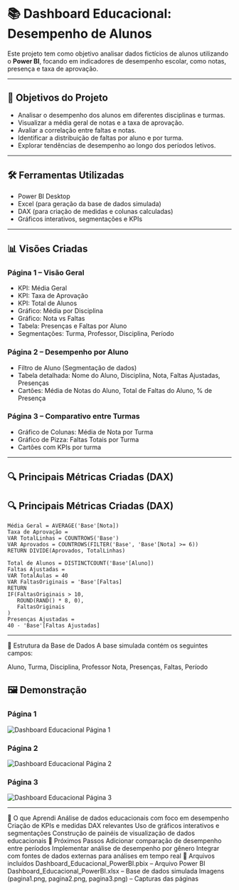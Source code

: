# 📚 Dashboard Educacional: Desempenho de Alunos

Este projeto tem como objetivo analisar dados fictícios de alunos utilizando o **Power BI**, focando em indicadores de desempenho escolar, como notas, presença e taxa de aprovação.

---

## 🎯 Objetivos do Projeto

- Analisar o desempenho dos alunos em diferentes disciplinas e turmas.
- Visualizar a média geral de notas e a taxa de aprovação.
- Avaliar a correlação entre faltas e notas.
- Identificar a distribuição de faltas por aluno e por turma.
- Explorar tendências de desempenho ao longo dos períodos letivos.

---

## 🛠️ Ferramentas Utilizadas

- Power BI Desktop
- Excel (para geração da base de dados simulada)
- DAX (para criação de medidas e colunas calculadas)
- Gráficos interativos, segmentações e KPIs

---

## 📊 Visões Criadas

### Página 1 – Visão Geral
- KPI: Média Geral
- KPI: Taxa de Aprovação
- KPI: Total de Alunos
- Gráfico: Média por Disciplina
- Gráfico: Nota vs Faltas
- Tabela: Presenças e Faltas por Aluno
- Segmentações: Turma, Professor, Disciplina, Período

### Página 2 – Desempenho por Aluno
- Filtro de Aluno (Segmentação de dados)
- Tabela detalhada: Nome do Aluno, Disciplina, Nota, Faltas Ajustadas, Presenças
- Cartões: Média de Notas do Aluno, Total de Faltas do Aluno, % de Presença

### Página 3 – Comparativo entre Turmas
- Gráfico de Colunas: Média de Nota por Turma
- Gráfico de Pizza: Faltas Totais por Turma
- Cartões com KPIs por turma

---

## 🔍 Principais Métricas Criadas (DAX)

## 🔍 Principais Métricas Criadas (DAX)

```DAX
Média Geral = AVERAGE('Base'[Nota])
Taxa de Aprovação = 
VAR TotalLinhas = COUNTROWS('Base')
VAR Aprovados = COUNTROWS(FILTER('Base', 'Base'[Nota] >= 6))
RETURN DIVIDE(Aprovados, TotalLinhas)

Total de Alunos = DISTINCTCOUNT('Base'[Aluno])
Faltas Ajustadas = 
VAR TotalAulas = 40
VAR FaltasOriginais = 'Base'[Faltas]
RETURN
IF(FaltasOriginais > 10, 
   ROUND(RAND() * 8, 0), 
   FaltasOriginais
)
Presenças Ajustadas = 
40 - 'Base'[Faltas Ajustadas]
```

---
📂 Estrutura da Base de Dados
A base simulada contém os seguintes campos:

Aluno, Turma, Disciplina, Professor
Nota, Presenças, Faltas, Período
## 🖼️ Demonstração

### Página 1  
![Dashboard Educacional Página 1](./Screenshot_1.png)

### Página 2  
![Dashboard Educacional Página 2](./Screenshot_2.png)

### Página 3  
![Dashboard Educacional Página 3](./Screenshot_3.png)

---


🧠 O que Aprendi
Análise de dados educacionais com foco em desempenho
Criação de KPIs e medidas DAX relevantes
Uso de gráficos interativos e segmentações
Construção de painéis de visualização de dados educacionais
🚀 Próximos Passos
Adicionar comparação de desempenho entre períodos
Implementar análise de desempenho por gênero
Integrar com fontes de dados externas para análises em tempo real
📎 Arquivos incluídos
Dashboard_Educacional_PowerBI.pbix – Arquivo Power BI
Dashboard_Educacional_PowerBI.xlsx – Base de dados simulada
Imagens (pagina1.png, pagina2.png, pagina3.png) – Capturas das páginas
